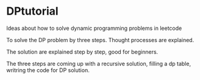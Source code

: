 # DPtutorial
Ideas about how to solve dynamic programming problems in leetcode

To solve the DP problem by three steps. Thought processes are explained.

The solution are explained step by step, good for beginners.

The three steps are coming up with a recursive solution, filling a dp table, writring the code for DP solution.

